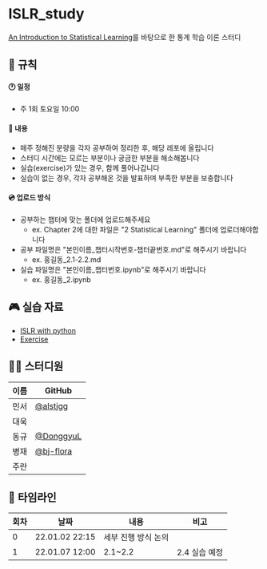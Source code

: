 # ISLR_study
[An Introduction to Statistical Learning](https://hastie.su.domains/ISLR2/ISLRv2_website.pdf)를 바탕으로 한 통계 학습 이론 스터디

## 📝 규칙
#### 🕐 일정
- 주 1회 토요일 10:00

#### 📁 내용
- 매주 정해진 분량을 각자 공부하여 정리한 후, 해당 레포에 올립니다
- 스터디 시간에는 모르는 부분이나 궁금한 부분을 해소해봅니다
- 실습(exercise)가 있는 경우, 함께 풀어나갑니다
- 실습이 없는 경우, 각자 공부해온 것을 발표하며 부족한 부분을 보충합니다

#### 💿 업로드 방식
- 공부하는 챕터에 맞는 폴더에 업로드해주세요
  - ex. Chapter 2에 대한 파일은 "2 Statistical Learning" 폴더에 업로더해야합니다
- 공부 파일명은 "본인이름_챕터시작번호-챕터끝번호.md"로 해주시기 바랍니다
  - ex. 홍길동_2.1-2.2.md
- 실습 파일명은 "본인이름_챕터번호.ipynb"로 해주시기 바랍니다
  - ex. 홍길동_2.ipynb

## 🎮 실습 자료
- [ISLR with python](https://github.com/JWarmenhoven/ISLR-python)
- [Exercise](https://drive.google.com/drive/folders/1BOgckXGtadkKCa2vH25yUbW70kxYoVvY?usp=sharing)

## 👨‍💻 스터디원

| 이름   | GitHub                                         |
| ---- | ---------------------------------------------- |
| 민서 | [@alstjgg](https://github.com/alstjgg) |
| 대욱 ||
| 동규 |[@DonggyuL](https://github.com/DonggyuL)|
| 병재 |[@bj-flora](https://github.com/bj-flora)|
| 주란 ||

## 📅 타임라인
|회차|날짜|내용|비고|
|-|-|-|-|
|0|22.01.02 22:15|세부 진행 방식 논의||
|1|22.01.07 12:00|2.1~2.2|2.4 실습 예정|
